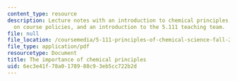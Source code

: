 ```yaml
---
content_type: resource
description: Lecture notes with an introduction to chemical principles, information
  on course policies, and an introduction to the 5.111 teaching team.
file: null
file_location: /coursemedia/5-111-principles-of-chemical-science-fall-2008/6ec3e41f78a0178988c93eb5cc722b2d_lecnotes01.pdf
file_type: application/pdf
resourcetype: Document
title: The importance of chemical principles
uid: 6ec3e41f-78a0-1789-88c9-3eb5cc722b2d
---
```

